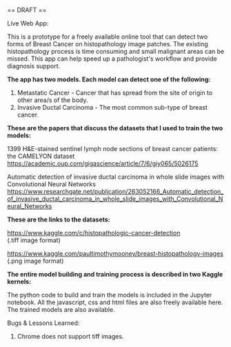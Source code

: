 
== DRAFT ==

Live Web App: 

This is a prototype for a freely available online tool that can detect two forms of Breast Cancer on histopathology image patches. The existing histopathology process is time consuming and small malignant areas can be missed. This app can help speed up a pathologist's workflow and provide diagnosis support.



<b>The app has two models. Each model can detect one of the following:</b>

1. Metastatic Cancer - Cancer that has spread from the site of origin to other area/s of the body.
2. Invasive Ductal Carcinoma - The most common sub-type of breast cancer.


<b>These are the papers that discuss the datasets that I used to train the two models:</b>

1399 H&E-stained sentinel lymph node sections of breast cancer patients: the CAMELYON dataset<br>
https://academic.oup.com/gigascience/article/7/6/giy065/5026175

Automatic detection of invasive ductal carcinoma in whole slide images with Convolutional Neural Networks<br>
https://www.researchgate.net/publication/263052166_Automatic_detection_of_invasive_ductal_carcinoma_in_whole_slide_images_with_Convolutional_Neural_Networks

<b>These are the links to the datasets:</b>

https://www.kaggle.com/c/histopathologic-cancer-detection<br>
(.tiff image format)

https://www.kaggle.com/paultimothymooney/breast-histopathology-images<br>
(.png image format)

<b>The entire model building and training process is described in two Kaggle kernels:</b>





The python code to build and train the models is included in the Jupyter notebook. All the javascript, css and html files are also freely available here. The trained models are also available.

Bugs & Lessons Learned:
1. Chrome does not support tiff images.
